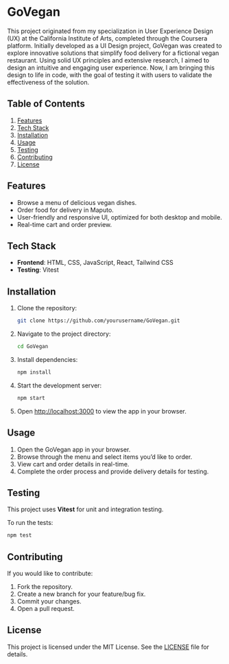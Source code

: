 
# GoVegan

This project originated from my specialization in User Experience Design (UX) at the California Institute of Arts, completed through the Coursera platform. Initially developed as a UI Design project, GoVegan was created to explore innovative solutions that simplify food delivery for a fictional vegan restaurant. Using solid UX principles and extensive research, I aimed to design an intuitive and engaging user experience. Now, I am bringing this design to life in code, with the goal of testing it with users to validate the effectiveness of the solution.

## Table of Contents

1. [Features](#features)
2. [Tech Stack](#tech-stack)
3. [Installation](#installation)
4. [Usage](#usage)
5. [Testing](#testing)
6. [Contributing](#contributing)
7. [License](#license)

## Features

- Browse a menu of delicious vegan dishes.
- Order food for delivery in Maputo.
- User-friendly and responsive UI, optimized for both desktop and mobile.
- Real-time cart and order preview.

## Tech Stack

- **Frontend**: HTML, CSS, JavaScript, React, Tailwind CSS
- **Testing**: Vitest

## Installation

1. Clone the repository:

   ```bash
   git clone https://github.com/yourusername/GoVegan.git
   ```

2. Navigate to the project directory:

   ```bash
   cd GoVegan
   ```

3. Install dependencies:

   ```bash
   npm install
   ```

4. Start the development server:

   ```bash
   npm start
   ```

5. Open [http://localhost:3000](http://localhost:3000) to view the app in your browser.

## Usage

1. Open the GoVegan app in your browser.
2. Browse through the menu and select items you’d like to order.
3. View cart and order details in real-time.
4. Complete the order process and provide delivery details for testing.

## Testing

This project uses **Vitest** for unit and integration testing.

To run the tests:

```bash
npm test
```

## Contributing

If you would like to contribute:

1. Fork the repository.
2. Create a new branch for your feature/bug fix.
3. Commit your changes.
4. Open a pull request.

## License

This project is licensed under the MIT License. See the [LICENSE](LICENSE) file for details.
